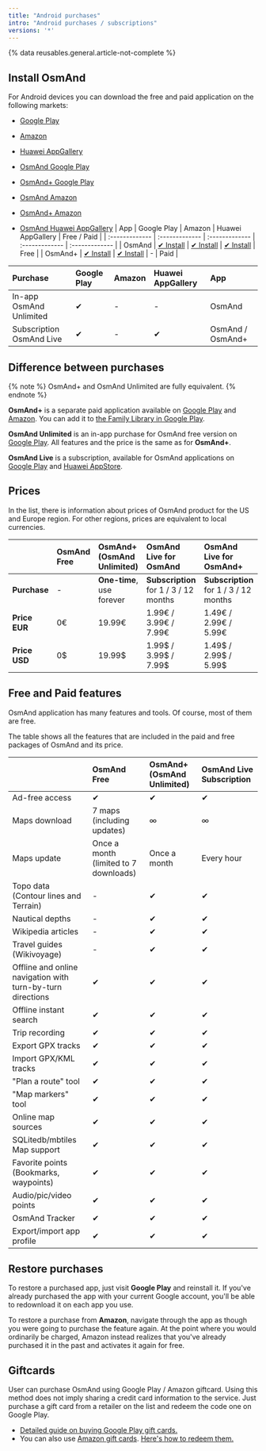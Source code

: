 ```yaml
---
title: "Android purchases"
intro: "Android purchases / subscriptions"
versions: '*'
---
```


{% data reusables.general.article-not-complete %}

## Install OsmAnd

For Android devices you can download the free and paid application on the following markets:
- [Google Play](https://play.google.com/store/apps/dev?id=8483587772816822023)
- [Amazon](https://www.amazon.com/s?i=mobile-apps&rh=p_4%3AOsmAnd)
- [Huawei AppGallery](https://appgallery.huawei.com/#/app/C101486545)

- [OsmAnd Google Play](https://play.google.com/store/apps/details?id=net.osmand)
- [OsmAnd+ Google Play](https://play.google.com/store/apps/details?id=net.osmand.plus)
- [OsmAnd Amazon](https://www.amazon.com/OsmAnd-Maps-Navigation/dp/B00D0SA8I8)
- [OsmAnd+ Amazon](https://www.amazon.com/OsmAnd-Maps-Navigation/dp/B00D0SEGMC/)
- [OsmAnd Huawei AppGallery](https://appgallery.huawei.com/#/app/C101486545)
|  App  | Google Play   | Amazon | Huawei AppGallery | Free / Paid |
| :------------- | :------------- | :------------- | :------------- | :------------- |
| OsmAnd  | [✔ Install](https://play.google.com/store/apps/details?id=net.osmand) | [✔ Install](https://www.amazon.com/OsmAnd-Maps-Navigation/dp/B00D0SA8I8) | [✔ Install]((https://appgallery.huawei.com/#/app/C101486545)) | Free |
| OsmAnd+  | [✔ Install](https://play.google.com/store/apps/details?id=net.osmand.plus) |  [✔ Install](https://www.amazon.com/OsmAnd-Maps-Navigation/dp/B00D0SEGMC/) | - | Paid |

| Purchase  | Google Play  | Amazon | Huawei AppGallery | App |
| :------------- | :------------- | :------------- | :------------- | :------------- |
| In-app OsmAnd Unlimited | ✔ | - | - | OsmAnd |
| Subscription OsmAnd Live | ✔ | - | ✔ | OsmAnd / OsmAnd+ |

## Difference between purchases

{% note %}
OsmAnd+ and OsmAnd Unlimited are fully equivalent.
{% endnote %}

**OsmAnd+** is a separate paid application available on [Google Play](https://play.google.com/store/apps/details?id=net.osmand.plus) and [Amazon](https://www.amazon.com/OsmAnd-Maps-Navigation/dp/B00D0SEGMC). You can add it to [the Family Library in Google Play](https://support.google.com/googleplay/answer/7007852?hl=en).

**OsmAnd Unlimited** is an in-app purchase for OsmAnd free version on [Google Play](https://play.google.com/store/apps/details?id=net.osmand&hl=en&gl=US). All features and the price is the same as for **OsmAnd+**.

**OsmAnd Live** is a subscription, available for OsmAnd applications on [Google Play](https://play.google.com/store/apps/dev?id=8483587772816822023) and [Huawei AppStore](https://appgallery.huawei.com/#/app/C101486545).

## Prices

In the list, there is information about prices of OsmAnd product for the US and Europe region. For other regions, prices are equivalent to local currencies.

|    | OsmAnd Free   | OsmAnd+ (OsmAnd Unlimited) | OsmAnd Live for OsmAnd | OsmAnd Live for OsmAnd+|
| :------------- | :------------- | :------------- | :------------- |  :------------- | 
| **Purchase** | - | **One-time**, use forever | **Subscription** for 1 / 3 / 12 months | **Subscription** for 1 / 3 / 12 months |
| **Price EUR** | 0€ | 19.99€  |  1.99€ / 3.99€ / 7.99€  |  1.49€ / 2.99€ / 5.99€ | 
| **Price USD** | 0$ | 19.99$  |  1.99$ / 3.99$ / 7.99$  |  1.49$ / 2.99$ / 5.99$ | 

## Free and Paid features

OsmAnd application has many features and tools. Of course, most of them are free. 

The table shows all the features that are included in the paid and free packages of OsmAnd and its price.

|    | OsmAnd Free   | OsmAnd+ (OsmAnd Unlimited) | OsmAnd Live Subscription |
| :------------- | :------------- | :------------- | :------------- | 
| Ad-free access | ✔ | ✔ | ✔ |
| Maps download | 7 maps (including updates) | ∞ | ∞ |
| Maps update | Once a month (limited to 7 downloads) | Once a month | Every hour |
| Topo data (Contour lines and Terrain) | - | ✔ | ✔ |
| Nautical depths | - | ✔ | ✔ |
| Wikipedia articles | - | ✔ | ✔ |
| Travel guides (Wikivoyage) | - | ✔ | ✔ |
| Offline and online navigation with turn-by-turn directions | ✔ | ✔ | ✔ |
| Offline instant search | ✔ | ✔ | ✔ |
| Trip recording | ✔ | ✔ | ✔ |
| Export GPX tracks | ✔ | ✔ | ✔ |
| Import GPX/KML tracks | ✔ | ✔ | ✔ |
| "Plan a route" tool | ✔ | ✔ | ✔ |
| "Map markers" tool | ✔ | ✔ | ✔ |
| Online map sources | ✔ | ✔ | ✔ | 
| SQLitedb/mbtiles Map support | ✔ | ✔ | ✔ |
| Favorite points (Bookmarks, waypoints) | ✔ | ✔ | ✔ |
| Audio/pic/video points | ✔ | ✔ | ✔ |
| OsmAnd Tracker | ✔ | ✔ | ✔ |
| Export/import app profile | ✔ | ✔ | ✔ |

## Restore purchases

To restore a purchased app, just visit **Google Play** and reinstall it. If you've already purchased the app with your current Google account, you'll be able to redownload it on each app you use.

To restore a purchase from **Amazon**, navigate through the app as though you were going to purchase the feature again. At the point where you would ordinarily be charged, Amazon instead realizes that you've already purchased it in the past and activates it again for free.


## Giftcards

User can purchase OsmAnd using Google Play / Amazon giftcard. Using this method does not imply sharing a credit card information to the service. Just purchase a gift card from a retailer on the list and redeem the code one on Google Play.
- [Detailed guide on buying Google Play gift cards.](https://support.google.com/googleplay/answer/3422734?hl=en)
- You can also use [Amazon gift cards](https://www.amazon.com/gift-cards/b?ie=UTF8&node=2238192011). [Here's how to redeem them.](https://www.amazon.com/gp/help/customer/display.html?nodeId=201357470)